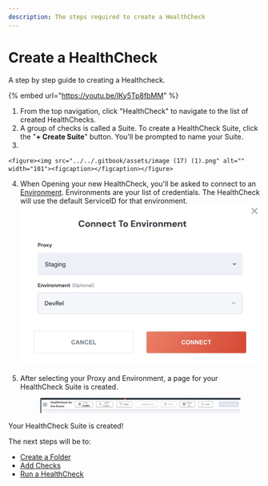 ```yaml
---
description: The steps required to create a HealthCheck
---
```


# Create a HealthCheck

A step by step guide to creating a Healthcheck.

{% embed url="https://youtu.be/IKy5Tp8fbMM" %}

1. From the top navigation, click "HealthCheck" to navigate to the list of created HealthChecks.
2. A group of checks is called a Suite.  To create a HealthCheck Suite, click the "**+ Create Suite**" button. You'll be prompted to name your Suite.
3.

    <figure><img src="../../.gitbook/assets/image (17) (1).png" alt="" width="101"><figcaption></figcaption></figure>
4. When Opening your new HealthCheck, you'll be asked to connect to an [Environment](../../connnecting/proxies/connect-your-environment/).  Environments are your list of credentials.  The HealthCheck will use the default ServiceID for that environment.![](<../../.gitbook/assets/image (18) (1).png>)
5.  After selecting your Proxy and Environment, a page for your HealthCheck Suite is created.

    <figure><img src="../../.gitbook/assets/image (7) (2).png" alt=""><figcaption></figcaption></figure>

Your HealthCheck Suite is created!

The next steps will be to:

* [Create a Folder](create-a-healthcheck-folder.md)
* [Add Checks](adding-checks.md)
* [Run a HealthCheck](../running-healthchecks.md)

